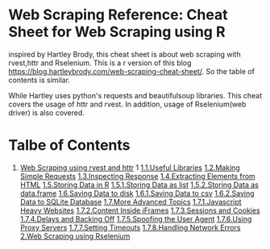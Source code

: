# Web Scraping Reference: Cheat Sheet for Web Scraping using R

inspired by Hartley Brody, this cheat sheet is about web scraping with rvest,httr and Rselenium. This is a r version of this blog https://blog.hartleybrody.com/web-scraping-cheat-sheet/. So the table of contents is similar.

While Hartley uses python's requests and beautifulsoup libraries. This cheat covers the usage of httr and rvest. In addition, usage of Rselenium(web driver) is also covered.

# Talbe of Contents
1. <a href="#rvest">Web Scraping using rvest and httr</a>
  1 <a href="#rvest1">1.1.Useful Libraries</a>
<a href="#rvest2">1.2.Making Simple Requests</a>
<a href="#rvest3">1.3.Inspecting Response</a>
<a href="#rvest4">1.4.Extracting Elements from HTML</a>
<a href="#rvest5">1.5.Storing Data in R</a>
<a href="#rvest5.1">1.5.1.Storing Data as list</a>
<a href="#rvest5.2">1.5.2.Storing Data as data.frame</a>
<a href="#rvest6">1.6.Saving Data to disk</a>
<a href="#rvest6.1">1.6.1.Saving Data to csv</a>
<a href="#rvest6.2">1.6.2.Saving Data to SQLite Database</a>
<a href="#rvest7">1.7.More Advanced Topics</a>
<a href="#rvest7.1">1.7.1.Javascript Heavy Websites</a>
<a href="#rvest7.2">1.7.2.Content Inside iFrames</a>
<a href="#rvest7.3">1.7.3.Sessions and Cookies</a>
<a href="#rvest7.4">1.7.4.Delays and Backing Off</a>
<a href="#rvest7.5">1.7.5.Spoofing the User Agent</a>
<a href="#rvest7.6">1.7.6.Using Proxy Servers</a>
<a href="#rvest7.7">1.7.7.Setting Timeouts</a>
<a href="#rvest7.8">1.7.8.Handling Network Errors</a>
<a href="#rselenium">2.Web Scraping using Rselenium</a>
